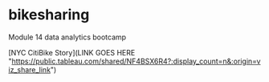 # bikesharing
Module 14 data analytics bootcamp

[NYC CitiBike Story](LINK GOES HERE "https://public.tableau.com/shared/NF4BSX6R4?:display_count=n&:origin=viz_share_link")
